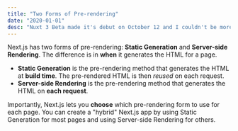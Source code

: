 ```yaml
---
title: "Two Forms of Pre-rendering"
date: "2020-01-01"
desc: "Nuxt 3 Beta made it's debut on October 12 and I couldn't be more thrilled to give the tires a good kick and take it for a test drive. Here's an overview of some of the cool new features, as well as some of the quirks I've found."
---
```


Next.js has two forms of pre-rendering: **Static Generation** and **Server-side Rendering**. The difference is in **when** it generates the HTML for a page.

- **Static Generation** is the pre-rendering method that generates the HTML at **build time**. The pre-rendered HTML is then _reused_ on each request.
- **Server-side Rendering** is the pre-rendering method that generates the HTML on **each request**.

Importantly, Next.js lets you **choose** which pre-rendering form to use for each page. You can create a "hybrid" Next.js app by using Static Generation for most pages and using Server-side Rendering for others.
